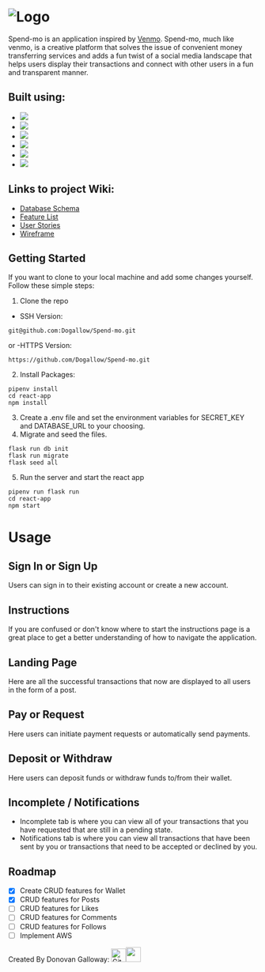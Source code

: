 
# <img src="https://user-images.githubusercontent.com/95613961/205343045-45c3649d-9142-4e0e-8670-0319946e1be2.png" alt="Logo" /> 

Spend-mo is an application inspired by [Venmo](https://venmo.com/). Spend-mo, much like venmo, is a creative platform that solves the issue of convenient money transferring services and adds a fun twist of a social media landscape that helps users display their transactions and connect with other users in a fun and transparent manner.


## Built using:

  * <img src="https://img.shields.io/badge/HTML5-E34F26?style=for-the-badge&logo=html5&logoColor=white" />
  * <img src="https://img.shields.io/badge/CSS3-1572B6?style=for-the-badge&logo=css3&logoColor=white" />
  * <img src="https://img.shields.io/badge/React-20232A?style=for-the-badge&logo=react&logoColor=61DAFB" />
  * <img src="https://img.shields.io/badge/Python-FFD43B?style=for-the-badge&logo=python&logoColor=blue" />
  * <img src="https://img.shields.io/badge/Flask-000000?style=for-the-badge&logo=flask&logoColor=white" />
  * <img src="https://img.shields.io/badge/PostgreSQL-316192?style=for-the-badge&logo=postgresql&logoColor=white" />

## Links to project Wiki:
 * [Database Schema](https://github.com/Dogallow/Spend-mo/wiki/Database-Schema)
 * [Feature List](https://github.com/Dogallow/Spend-mo/wiki/Feature-List)
 * [User Stories](https://github.com/Dogallow/Spend-mo/wiki/User-Story)
 * [Wireframe](https://github.com/Dogallow/Spend-mo/wiki/Wireframe)
 
 ## Getting Started
 
 If you want to clone to your local machine and add some changes yourself. Follow these simple steps:

1. Clone the repo
 - SSH Version:
 ``` 
 git@github.com:Dogallow/Spend-mo.git
 ```
 or
 -HTTPS Version:
 ```
 https://github.com/Dogallow/Spend-mo.git
 ```
 2. Install Packages:
 ```
 pipenv install
cd react-app
npm install
 ```
 3. Create a .env file and set the environment variables for SECRET_KEY and DATABASE_URL to your choosing.
 4. Migrate and seed the files.
 ```
 flask run db init
flask run migrate
flask seed all
 ```
 5. Run the server and start the react app
 ```
 pipenv run flask run
cd react-app
npm start
 ```
 
 # Usage
 
 ## Sign In or Sign Up
 Users can sign in to their existing account or create a new account. 
 
 ## Instructions
 If you are confused or don't know where to start the instructions page is a great place to get a better understanding of how to navigate the application.
 
 ## Landing Page
 Here are all the successful transactions that now are displayed to all users in the form of a post.
 
 ## Pay or Request
 Here users can initiate payment requests or automatically send payments.
 
 ## Deposit or Withdraw
 Here users can deposit funds or withdraw funds to/from their wallet.
 
 ## Incomplete / Notifications
  * Incomplete tab is where you can view all of your transactions that you have requested that are still in a pending state.
  * Notifications tab is where you can view all transactions that have been sent by you or transactions that need to be accepted or declined by you.

## Roadmap

- [x] Create CRUD features for Wallet
- [x] CRUD features for Posts
- [ ] CRUD features for Likes
- [ ] CRUD features for Comments
- [ ] CRUD features for Follows
- [ ] Implement AWS

Created By Donovan Galloway: [<img color="white" src='https://user-images.githubusercontent.com/95613961/205353832-83632c8d-1016-4263-ac50-16436e246fd8.svg' target='_blank' alt='Github Logo' width=30px height=27px />](https://github.com/Dogallow)[<img src='https://user-images.githubusercontent.com/95613961/205356256-82238182-71a7-4726-b470-52df7a52c87b.svg' target='_blank' alt='' width=30px height=30px/>](https://www.linkedin.com/in/donovan-galloway-927190233/)


